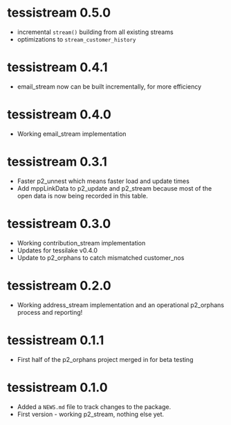 # tessistream 0.5.0

* incremental `stream()` building from all existing streams
* optimizations to `stream_customer_history` 

# tessistream 0.4.1

* email_stream now can be built incrementally, for more efficiency

# tessistream 0.4.0

* Working email_stream implementation

# tessistream 0.3.1

* Faster p2_unnest which means faster load and update times
* Add mppLinkData to p2_update and p2_stream because most of the open data
is now being recorded in this table.

# tessistream 0.3.0

* Working contribution_stream implementation 
* Updates for tessilake v0.4.0
* Update to p2_orphans to catch mismatched customer_nos

# tessistream 0.2.0

* Working address_stream implementation and an operational p2_orphans process and reporting!

# tessistream 0.1.1

* First half of the p2_orphans project merged in for beta testing

# tessistream 0.1.0

* Added a `NEWS.md` file to track changes to the package.
* First version - working p2_stream, nothing else yet.
